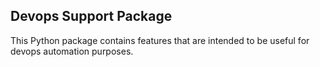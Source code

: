 ## Devops Support Package

This Python package contains features that are intended to be useful for devops
automation purposes.

